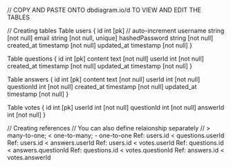 // COPY AND PASTE ONTO dbdiagram.io/d TO VIEW AND EDIT THE TABLES

// Creating tables
Table users {
  id int [pk] // auto-increment
  username string [not null]
  email string [not null, unique]
  hashedPassword string [not null]
  created_at timestamp [not null]
  updated_at timestamp [not null]
}

Table questions {
  id int [pk]
  content text [not null]
  userId int [not null]
  created_at timestamp [not null]
  updated_at timestamp [not null]
}

Table answers {
  id int [pk]
  content text [not null]
  userId int [not null]
  questionId int [not null]
  created_at timestamp [not null]
  updated_at timestamp [not null]
}

Table votes {
  id int [pk]
  userId int [not null]
  questionId int [not null]
  answerId int [not null]
}

// Creating references
// You can also define relaionship separately
// > many-to-one; < one-to-many; - one-to-one
 Ref: users.id < questions.userId
 Ref: users.id < answers.userId
 Ref: users.id < votes.userId
 Ref: questions.id < answers.questionId
 Ref: questions.id < votes.questionId
 Ref: answers.id < votes.answerId
